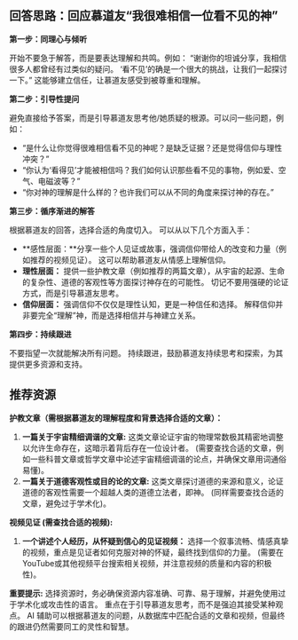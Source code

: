 ## 回答思路：回应慕道友“我很难相信一位看不见的神”

**第一步：同理心与倾听**

开始不要急于解答，而是要表达理解和共鸣。例如： “谢谢你的坦诚分享，我相信很多人都曾经有过类似的疑问。  ‘看不见’的确是一个很大的挑战，让我们一起探讨一下。”  这能够建立信任，让慕道友感受到被尊重和理解。

**第二步：引导性提问**

避免直接给予答案，而是引导慕道友思考他/她质疑的根源。可以问一些问题，例如：

* “是什么让你觉得很难相信看不见的神呢？是缺乏证据？还是觉得信仰与理性冲突？”
* “你认为‘看得见’才能被相信吗？我们如何认识那些看不见的事物，例如爱、空气、电磁波等？”
* “你对神的理解是什么样的？也许我们可以从不同的角度来探讨神的存在。”

**第三步：循序渐进的解答**

根据慕道友的回答，选择合适的角度切入。  可以从以下几个方面入手：

* **感性层面：**分享一些个人见证或故事，强调信仰带给人的改变和力量（例如推荐的视频见证）。  这可以帮助慕道友从情感上理解信仰。
* **理性层面：** 提供一些护教文章（例如推荐的两篇文章），从宇宙的起源、生命的复杂性、道德的客观性等方面探讨神存在的可能性。  切记不要用强硬的论证方式，而是引导慕道友思考。
* **信仰层面：**  强调信仰不仅仅是理性认知，更是一种信任和选择。  解释信仰并非要完全“理解”神，而是选择相信并与神建立关系。

**第四步：持续跟进**

不要指望一次就能解决所有问题。  持续跟进，鼓励慕道友持续思考和探索，为其提供更多资源和支持。

## 推荐资源

**护教文章（需根据慕道友的理解程度和背景选择合适的文章）：**

1.  **一篇关于宇宙精细调谐的文章:**  这类文章论证宇宙的物理常数极其精密地调整以允许生命存在，这暗示着背后存在一位设计者。  (需要查找合适的文章，例如一些科普文章或哲学文章中论述宇宙精细调谐的论点，并确保文章用词通俗易懂)。
2.  **一篇关于道德客观性或目的论的文章:**  这类文章探讨道德的来源和意义，论证道德的客观性需要一个超越人类的道德立法者，即神。 (同样需要查找合适的文章，避免过于学术化)。

**视频见证 (需查找合适的视频):**

1.  **一个讲述个人经历，从怀疑到信心的见证视频：**  选择一个叙事流畅、情感真挚的视频，重点是见证者如何克服对神的怀疑，最终找到信仰的力量。  (需要在YouTube或其他视频平台搜索相关视频，并注意视频的质量和内容的积极性)。


**重要提示:**  选择资源时，务必确保资源内容准确、可靠、易于理解，并避免使用过于学术化或攻击性的语言。  重点在于引导慕道友思考，而不是强迫其接受某种观点。  AI 辅助可以根据慕道友的问题，从数据库中匹配合适的文章和视频，但最终的跟进仍然需要同工的灵性和智慧。
